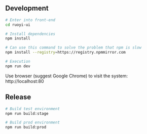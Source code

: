 ## Development

```bash
# Enter into front-end
cd ruoyi-ui

# Install dependencies
npm install

# Can use this command to solve the problem that npm is slow
npm install --registry=https://registry.npmmirror.com

# Execution
npm run dev
```

Use browser (suggest Google Chrome) to visit the system: http://localhost:80

## Release

```bash
# Build test environment
npm run build:stage

# Build prod environment
npm run build:prod
```